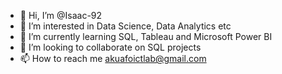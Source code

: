 - 👋 Hi, I’m @Isaac-92
- 👀 I’m interested in Data Science, Data Analytics etc
- 🌱 I’m currently learning SQL, Tableau and Microsoft Power BI
- 💞️ I’m looking to collaborate on SQL projects
- 📫 How to reach me akuafoictlab@gmail.com

<!---
Isaac-92/Isaac-92 is a ✨ special ✨ repository because its `README.md` (this file) appears on your GitHub profile.
You can click the Preview link to take a look at your changes.
--->
